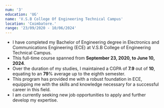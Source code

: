 ```yaml
---
num: '3'
education: 'UG'
name: 'V.S.B College Of Engineering Technical Campus'
location: 'Coimbatore.'
range: '23/09/2020 - 10/06/2024'
---
```


- I have completed my Bachelor of Engineering degree in Electronics and Communications Engineering (ECE) at V.S.B College of Engineering Technical Campus.
- This full-time course spanned from **September 23, 2020, to June 10, 2024**.
- Over the duration of my studies, I maintained a CGPA of **7.9** out of **10**, equating to an **79**% average up to the eighth semester.
- This program has provided me with a robust foundation in ECE, equipping me with the skills and knowledge necessary for a successful career in this field.
- I am currently seeking new job opportunities to apply and further develop my expertise.
